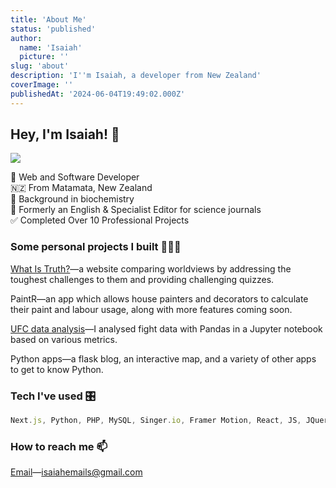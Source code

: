 ```yaml
---
title: 'About Me'
status: 'published'
author:
  name: 'Isaiah'
  picture: ''
slug: 'about'
description: 'I''m Isaiah, a developer from New Zealand'
coverImage: ''
publishedAt: '2024-06-04T19:49:02.000Z'
---
```


## Hey, I'm Isaiah! 👋

![](/images/img_1183-U1MD.jpeg)

🤖 Web and Software Developer\
🇳🇿 From Matamata, New Zealand\
🔬 Background in biochemistry\
📝 Formerly an English & Specialist Editor for science journals\
✅ Completed Over 10 Professional Projects

### Some personal projects I built 👨🏻‍💻

[What Is Truth?](https://whatistruth.co.nz)—a website comparing worldviews by addressing the toughest challenges to them and providing challenging quizzes.

PaintR—an app which allows house painters and decorators to calculate their paint and labour usage, along with more features coming soon.

[UFC data analysis](/posts/ufc-data-analysis)—I analysed fight data with Pandas in a Jupyter notebook based on various metrics.

Python apps—a flask blog, an interactive map, and a variety of other apps to get to know Python.

### Tech I've used 🎛️

```javascript
Next.js, Python, PHP, MySQL, Singer.io, Framer Motion, React, JS, JQuery, Git, React Native, Supabase, Node.js, Firebase...
```

### How to reach me 📫

[Email](mailto:isaiahemails@gmail.com)—isaiahemails@gmail.com